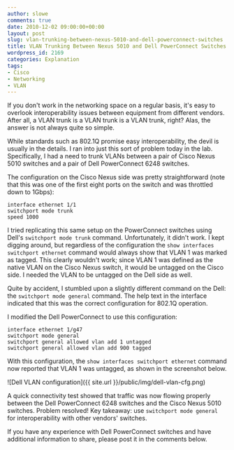 ```yaml
---
author: slowe
comments: true
date: 2010-12-02 09:00:00+00:00
layout: post
slug: vlan-trunking-between-nexus-5010-and-dell-powerconnect-switches
title: VLAN Trunking Between Nexus 5010 and Dell PowerConnect Switches
wordpress_id: 2169
categories: Explanation
tags:
- Cisco
- Networking
- VLAN
---
```


If you don't work in the networking space on a regular basis, it's easy to overlook interoperability issues between equipment from different vendors. After all, a VLAN trunk is a VLAN trunk is a VLAN trunk, right? Alas, the answer is not always quite so simple.

While standards such as 802.1Q promise easy interoperability, the devil is usually in the details. I ran into just this sort of problem today in the lab. Specifically, I had a need to trunk VLANs between a pair of Cisco Nexus 5010 switches and a pair of Dell PowerConnect 6248 switches.

The configuration on the Cisco Nexus side was pretty straightforward (note that this was one of the first eight ports on the switch and was throttled down to 1Gbps):

	interface ethernet 1/1  
	switchport mode trunk  
	speed 1000

I tried replicating this same setup on the PowerConnect switches using Dell's `switchport mode trunk` command. Unfortunately, it didn't work. I kept digging around, but regardless of the configuration the `show interfaces switchport ethernet` command would always show that VLAN 1 was marked as tagged. This clearly wouldn't work; since VLAN 1 was defined as the native VLAN on the Cisco Nexus switch, it would be untagged on the Cisco side. I needed the VLAN to be untagged on the Dell side as well.

Quite by accident, I stumbled upon a slightly different command on the Dell: the `switchport mode general` command. The help text in the interface indicated that this was the correct configuration for 802.1Q operation.

I modified the Dell PowerConnect to use this configuration:

	interface ethernet 1/g47  
	switchport mode general  
	switchport general allowed vlan add 1 untagged  
	switchport general allowed vlan add 900 tagged

With this configuration, the `show interfaces switchport ethernet` command now reported that VLAN 1 was untagged, as shown in the screenshot below.

![Dell VLAN configuration]({{ site.url }}/public/img/dell-vlan-cfg.png)

A quick connectivity test showed that traffic was now flowing properly between the Dell PowerConnect 6248 switches and the Cisco Nexus 5010 switches. Problem resolved! Key takeaway: use `switchport mode general` for interoperability with other vendors' switches.

If you have any experience with Dell PowerConnect switches and have additional information to share, please post it in the comments below.
